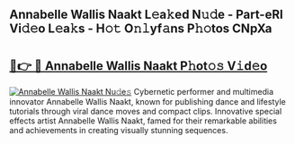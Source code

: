 ## Annabelle Wallis Naakt L𝚎a𝚔ed N𝚞𝚍e - Part-eRI Vi𝚍𝚎o L𝚎a𝚔s - H𝚘𝚝 O𝚗𝚕yf𝚊ns P𝚑𝚘tos CNpXa

# <h2><a href="http://kfasyp.oniu.top/?m=Annabelle+Wallis+Naakt">🔗👉 🔴 Annabelle Wallis Naakt P𝚑ot𝚘𝚜 V𝚒d𝚎o</a></h2>

[![Annabelle Wallis Naakt Nu𝚍e𝚜](https://i.imgur.com/0qMVB7G.gif)](http://kfasyp.oniu.top/?m=Annabelle+Wallis+Naakt)
Cybernetic performer and multimedia innovator Annabelle Wallis Naakt, known for publishing dance and lifestyle tutorials through viral dance moves and compact clips. Innovative special effects artist Annabelle Wallis Naakt, famed for their remarkable abilities and achievements in creating visually stunning sequences.  
